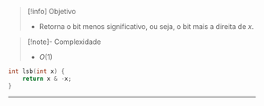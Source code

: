 > [!info] Objetivo
> - Retorna o bit menos significativo, ou seja, o bit mais a direita de $x$.

> [!note]- Complexidade
> - $O(1)$

```cpp
int lsb(int x) {
	return x & -x;
}
```

---